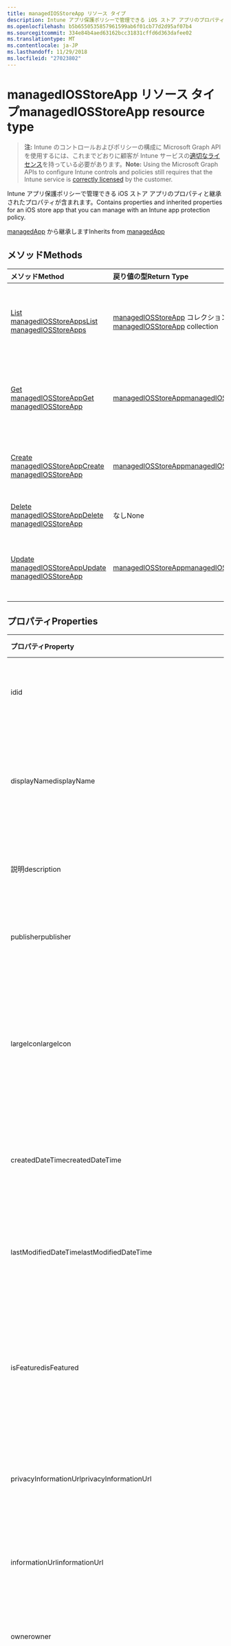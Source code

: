 ```yaml
---
title: managedIOSStoreApp リソース タイプ
description: Intune アプリ保護ポリシーで管理できる iOS ストア アプリのプロパティと継承されたプロパティが含まれます。
ms.openlocfilehash: b5b6550535857961599ab6f01cb77d2d95af07b4
ms.sourcegitcommit: 334e84b4aed63162bcc31831cffd6d363dafee02
ms.translationtype: MT
ms.contentlocale: ja-JP
ms.lasthandoff: 11/29/2018
ms.locfileid: "27023802"
---
```

# <a name="managediosstoreapp-resource-type"></a><span data-ttu-id="b3ab1-103">managedIOSStoreApp リソース タイプ</span><span class="sxs-lookup"><span data-stu-id="b3ab1-103">managedIOSStoreApp resource type</span></span>

> <span data-ttu-id="b3ab1-104">**注:** Intune のコントロールおよびポリシーの構成に Microsoft Graph API を使用するには、これまでどおりに顧客が Intune サービスの[適切なライセンス](https://go.microsoft.com/fwlink/?linkid=839381)を持っている必要があります。</span><span class="sxs-lookup"><span data-stu-id="b3ab1-104">**Note:** Using the Microsoft Graph APIs to configure Intune controls and policies still requires that the Intune service is [correctly licensed](https://go.microsoft.com/fwlink/?linkid=839381) by the customer.</span></span>

<span data-ttu-id="b3ab1-105">Intune アプリ保護ポリシーで管理できる iOS ストア アプリのプロパティと継承されたプロパティが含まれます。</span><span class="sxs-lookup"><span data-stu-id="b3ab1-105">Contains properties and inherited properties for an iOS store app that you can manage with an Intune app protection policy.</span></span>

<span data-ttu-id="b3ab1-106">[managedApp](../resources/intune-apps-managedapp.md) から継承します</span><span class="sxs-lookup"><span data-stu-id="b3ab1-106">Inherits from [managedApp](../resources/intune-apps-managedapp.md)</span></span>

## <a name="methods"></a><span data-ttu-id="b3ab1-107">メソッド</span><span class="sxs-lookup"><span data-stu-id="b3ab1-107">Methods</span></span>
|<span data-ttu-id="b3ab1-108">メソッド</span><span class="sxs-lookup"><span data-stu-id="b3ab1-108">Method</span></span>|<span data-ttu-id="b3ab1-109">戻り値の型</span><span class="sxs-lookup"><span data-stu-id="b3ab1-109">Return Type</span></span>|<span data-ttu-id="b3ab1-110">説明</span><span class="sxs-lookup"><span data-stu-id="b3ab1-110">Description</span></span>|
|:---|:---|:---|
|[<span data-ttu-id="b3ab1-111">List managedIOSStoreApps</span><span class="sxs-lookup"><span data-stu-id="b3ab1-111">List managedIOSStoreApps</span></span>](../api/intune-apps-managediosstoreapp-list.md)|<span data-ttu-id="b3ab1-112">[managedIOSStoreApp](../resources/intune-apps-managediosstoreapp.md) コレクション</span><span class="sxs-lookup"><span data-stu-id="b3ab1-112">[managedIOSStoreApp](../resources/intune-apps-managediosstoreapp.md) collection</span></span>|<span data-ttu-id="b3ab1-113">[managedIOSStoreApp](../resources/intune-apps-managediosstoreapp.md) オブジェクトのプロパティとリレーションシップをリストします。</span><span class="sxs-lookup"><span data-stu-id="b3ab1-113">List properties and relationships of the [managedIOSStoreApp](../resources/intune-apps-managediosstoreapp.md) objects.</span></span>|
|[<span data-ttu-id="b3ab1-114">Get managedIOSStoreApp</span><span class="sxs-lookup"><span data-stu-id="b3ab1-114">Get managedIOSStoreApp</span></span>](../api/intune-apps-managediosstoreapp-get.md)|[<span data-ttu-id="b3ab1-115">managedIOSStoreApp</span><span class="sxs-lookup"><span data-stu-id="b3ab1-115">managedIOSStoreApp</span></span>](../resources/intune-apps-managediosstoreapp.md)|<span data-ttu-id="b3ab1-116">[managedIOSStoreApp](../resources/intune-apps-managediosstoreapp.md) オブジェクトのプロパティとリレーションシップを読み取ります。</span><span class="sxs-lookup"><span data-stu-id="b3ab1-116">Read properties and relationships of the [managedIOSStoreApp](../resources/intune-apps-managediosstoreapp.md) object.</span></span>|
|[<span data-ttu-id="b3ab1-117">Create managedIOSStoreApp</span><span class="sxs-lookup"><span data-stu-id="b3ab1-117">Create managedIOSStoreApp</span></span>](../api/intune-apps-managediosstoreapp-create.md)|[<span data-ttu-id="b3ab1-118">managedIOSStoreApp</span><span class="sxs-lookup"><span data-stu-id="b3ab1-118">managedIOSStoreApp</span></span>](../resources/intune-apps-managediosstoreapp.md)|<span data-ttu-id="b3ab1-119">新しい [managedIOSStoreApp](../resources/intune-apps-managediosstoreapp.md) オブジェクトを作成します。</span><span class="sxs-lookup"><span data-stu-id="b3ab1-119">Create a new [managedIOSStoreApp](../resources/intune-apps-managediosstoreapp.md) object.</span></span>|
|[<span data-ttu-id="b3ab1-120">Delete managedIOSStoreApp</span><span class="sxs-lookup"><span data-stu-id="b3ab1-120">Delete managedIOSStoreApp</span></span>](../api/intune-apps-managediosstoreapp-delete.md)|<span data-ttu-id="b3ab1-121">なし</span><span class="sxs-lookup"><span data-stu-id="b3ab1-121">None</span></span>|<span data-ttu-id="b3ab1-122">[managedIOSStoreApp](../resources/intune-apps-managediosstoreapp.md) を削除します。</span><span class="sxs-lookup"><span data-stu-id="b3ab1-122">Deletes a [managedIOSStoreApp](../resources/intune-apps-managediosstoreapp.md).</span></span>|
|[<span data-ttu-id="b3ab1-123">Update managedIOSStoreApp</span><span class="sxs-lookup"><span data-stu-id="b3ab1-123">Update managedIOSStoreApp</span></span>](../api/intune-apps-managediosstoreapp-update.md)|[<span data-ttu-id="b3ab1-124">managedIOSStoreApp</span><span class="sxs-lookup"><span data-stu-id="b3ab1-124">managedIOSStoreApp</span></span>](../resources/intune-apps-managediosstoreapp.md)|<span data-ttu-id="b3ab1-125">[managedIOSStoreApp](../resources/intune-apps-managediosstoreapp.md) オブジェクトのプロパティを更新します。</span><span class="sxs-lookup"><span data-stu-id="b3ab1-125">Update the properties of a [managedIOSStoreApp](../resources/intune-apps-managediosstoreapp.md) object.</span></span>|

## <a name="properties"></a><span data-ttu-id="b3ab1-126">プロパティ</span><span class="sxs-lookup"><span data-stu-id="b3ab1-126">Properties</span></span>
|<span data-ttu-id="b3ab1-127">プロパティ</span><span class="sxs-lookup"><span data-stu-id="b3ab1-127">Property</span></span>|<span data-ttu-id="b3ab1-128">型</span><span class="sxs-lookup"><span data-stu-id="b3ab1-128">Type</span></span>|<span data-ttu-id="b3ab1-129">説明</span><span class="sxs-lookup"><span data-stu-id="b3ab1-129">Description</span></span>|
|:---|:---|:---|
|<span data-ttu-id="b3ab1-130">id</span><span class="sxs-lookup"><span data-stu-id="b3ab1-130">id</span></span>|<span data-ttu-id="b3ab1-131">String</span><span class="sxs-lookup"><span data-stu-id="b3ab1-131">String</span></span>|<span data-ttu-id="b3ab1-132">エンティティのキー。</span><span class="sxs-lookup"><span data-stu-id="b3ab1-132">Key of the entity.</span></span> <span data-ttu-id="b3ab1-133">[mobileApp](../resources/intune-apps-mobileapp.md) から継承します</span><span class="sxs-lookup"><span data-stu-id="b3ab1-133">Inherited from [mobileApp](../resources/intune-apps-mobileapp.md)</span></span>|
|<span data-ttu-id="b3ab1-134">displayName</span><span class="sxs-lookup"><span data-stu-id="b3ab1-134">displayName</span></span>|<span data-ttu-id="b3ab1-135">String</span><span class="sxs-lookup"><span data-stu-id="b3ab1-135">String</span></span>|<span data-ttu-id="b3ab1-136">管理者が提供またはインポートしたアプリのタイトル。</span><span class="sxs-lookup"><span data-stu-id="b3ab1-136">The admin provided or imported title of the app.</span></span> <span data-ttu-id="b3ab1-137">[mobileApp](../resources/intune-apps-mobileapp.md) から継承します</span><span class="sxs-lookup"><span data-stu-id="b3ab1-137">Inherited from [mobileApp](../resources/intune-apps-mobileapp.md)</span></span>|
|<span data-ttu-id="b3ab1-138">説明</span><span class="sxs-lookup"><span data-stu-id="b3ab1-138">description</span></span>|<span data-ttu-id="b3ab1-139">String</span><span class="sxs-lookup"><span data-stu-id="b3ab1-139">String</span></span>|<span data-ttu-id="b3ab1-140">アプリの説明。</span><span class="sxs-lookup"><span data-stu-id="b3ab1-140">The description of the app.</span></span> <span data-ttu-id="b3ab1-141">[mobileApp](../resources/intune-apps-mobileapp.md) から継承します</span><span class="sxs-lookup"><span data-stu-id="b3ab1-141">Inherited from [mobileApp](../resources/intune-apps-mobileapp.md)</span></span>|
|<span data-ttu-id="b3ab1-142">publisher</span><span class="sxs-lookup"><span data-stu-id="b3ab1-142">publisher</span></span>|<span data-ttu-id="b3ab1-143">String</span><span class="sxs-lookup"><span data-stu-id="b3ab1-143">String</span></span>|<span data-ttu-id="b3ab1-144">アプリの発行元。</span><span class="sxs-lookup"><span data-stu-id="b3ab1-144">The publisher of the app.</span></span> <span data-ttu-id="b3ab1-145">[mobileApp](../resources/intune-apps-mobileapp.md) から継承します</span><span class="sxs-lookup"><span data-stu-id="b3ab1-145">Inherited from [mobileApp](../resources/intune-apps-mobileapp.md)</span></span>|
|<span data-ttu-id="b3ab1-146">largeIcon</span><span class="sxs-lookup"><span data-stu-id="b3ab1-146">largeIcon</span></span>|[<span data-ttu-id="b3ab1-147">mimeContent</span><span class="sxs-lookup"><span data-stu-id="b3ab1-147">mimeContent</span></span>](../resources/intune-shared-mimecontent.md)|<span data-ttu-id="b3ab1-148">アプリの詳細に表示され、アイコンのアップロードに使用される大きなアイコン。</span><span class="sxs-lookup"><span data-stu-id="b3ab1-148">The large icon, to be displayed in the app details and used for upload of the icon.</span></span> <span data-ttu-id="b3ab1-149">[mobileApp](../resources/intune-apps-mobileapp.md) から継承します</span><span class="sxs-lookup"><span data-stu-id="b3ab1-149">Inherited from [mobileApp](../resources/intune-apps-mobileapp.md)</span></span>|
|<span data-ttu-id="b3ab1-150">createdDateTime</span><span class="sxs-lookup"><span data-stu-id="b3ab1-150">createdDateTime</span></span>|<span data-ttu-id="b3ab1-151">DateTimeOffset</span><span class="sxs-lookup"><span data-stu-id="b3ab1-151">DateTimeOffset</span></span>|<span data-ttu-id="b3ab1-152">アプリが作成された日時。</span><span class="sxs-lookup"><span data-stu-id="b3ab1-152">The date and time the app was created.</span></span> <span data-ttu-id="b3ab1-153">[mobileApp](../resources/intune-apps-mobileapp.md) から継承します</span><span class="sxs-lookup"><span data-stu-id="b3ab1-153">Inherited from [mobileApp](../resources/intune-apps-mobileapp.md)</span></span>|
|<span data-ttu-id="b3ab1-154">lastModifiedDateTime</span><span class="sxs-lookup"><span data-stu-id="b3ab1-154">lastModifiedDateTime</span></span>|<span data-ttu-id="b3ab1-155">DateTimeOffset</span><span class="sxs-lookup"><span data-stu-id="b3ab1-155">DateTimeOffset</span></span>|<span data-ttu-id="b3ab1-156">アプリが最後に変更された日時。</span><span class="sxs-lookup"><span data-stu-id="b3ab1-156">The date and time the app was last modified.</span></span> <span data-ttu-id="b3ab1-157">[mobileApp](../resources/intune-apps-mobileapp.md) から継承します</span><span class="sxs-lookup"><span data-stu-id="b3ab1-157">Inherited from [mobileApp](../resources/intune-apps-mobileapp.md)</span></span>|
|<span data-ttu-id="b3ab1-158">isFeatured</span><span class="sxs-lookup"><span data-stu-id="b3ab1-158">isFeatured</span></span>|<span data-ttu-id="b3ab1-159">Boolean</span><span class="sxs-lookup"><span data-stu-id="b3ab1-159">Boolean</span></span>|<span data-ttu-id="b3ab1-160">アプリが管理者のおすすめとしてマークされたかどうかを示す値。[mobileApp](../resources/intune-apps-mobileapp.md) から継承します</span><span class="sxs-lookup"><span data-stu-id="b3ab1-160">The value indicating whether the app is marked as featured by the admin. Inherited from [mobileApp](../resources/intune-apps-mobileapp.md)</span></span>|
|<span data-ttu-id="b3ab1-161">privacyInformationUrl</span><span class="sxs-lookup"><span data-stu-id="b3ab1-161">privacyInformationUrl</span></span>|<span data-ttu-id="b3ab1-162">String</span><span class="sxs-lookup"><span data-stu-id="b3ab1-162">String</span></span>|<span data-ttu-id="b3ab1-163">プライバシーに関する声明の URL。</span><span class="sxs-lookup"><span data-stu-id="b3ab1-163">The privacy statement Url.</span></span> <span data-ttu-id="b3ab1-164">[mobileApp](../resources/intune-apps-mobileapp.md) から継承します</span><span class="sxs-lookup"><span data-stu-id="b3ab1-164">Inherited from [mobileApp](../resources/intune-apps-mobileapp.md)</span></span>|
|<span data-ttu-id="b3ab1-165">informationUrl</span><span class="sxs-lookup"><span data-stu-id="b3ab1-165">informationUrl</span></span>|<span data-ttu-id="b3ab1-166">String</span><span class="sxs-lookup"><span data-stu-id="b3ab1-166">String</span></span>|<span data-ttu-id="b3ab1-167">詳細情報の URL。</span><span class="sxs-lookup"><span data-stu-id="b3ab1-167">The more information Url.</span></span> <span data-ttu-id="b3ab1-168">[mobileApp](../resources/intune-apps-mobileapp.md) から継承します</span><span class="sxs-lookup"><span data-stu-id="b3ab1-168">Inherited from [mobileApp](../resources/intune-apps-mobileapp.md)</span></span>|
|<span data-ttu-id="b3ab1-169">owner</span><span class="sxs-lookup"><span data-stu-id="b3ab1-169">owner</span></span>|<span data-ttu-id="b3ab1-170">String</span><span class="sxs-lookup"><span data-stu-id="b3ab1-170">String</span></span>|<span data-ttu-id="b3ab1-171">アプリの所有者。</span><span class="sxs-lookup"><span data-stu-id="b3ab1-171">The owner of the app.</span></span> <span data-ttu-id="b3ab1-172">[mobileApp](../resources/intune-apps-mobileapp.md) から継承します</span><span class="sxs-lookup"><span data-stu-id="b3ab1-172">Inherited from [mobileApp](../resources/intune-apps-mobileapp.md)</span></span>|
|<span data-ttu-id="b3ab1-173">developer</span><span class="sxs-lookup"><span data-stu-id="b3ab1-173">developer</span></span>|<span data-ttu-id="b3ab1-174">String</span><span class="sxs-lookup"><span data-stu-id="b3ab1-174">String</span></span>|<span data-ttu-id="b3ab1-175">アプリの開発者。</span><span class="sxs-lookup"><span data-stu-id="b3ab1-175">The developer of the app.</span></span> <span data-ttu-id="b3ab1-176">[mobileApp](../resources/intune-apps-mobileapp.md) から継承します</span><span class="sxs-lookup"><span data-stu-id="b3ab1-176">Inherited from [mobileApp](../resources/intune-apps-mobileapp.md)</span></span>|
|<span data-ttu-id="b3ab1-177">notes</span><span class="sxs-lookup"><span data-stu-id="b3ab1-177">notes</span></span>|<span data-ttu-id="b3ab1-178">String</span><span class="sxs-lookup"><span data-stu-id="b3ab1-178">String</span></span>|<span data-ttu-id="b3ab1-179">アプリ用のメモ。</span><span class="sxs-lookup"><span data-stu-id="b3ab1-179">Notes for the app.</span></span> <span data-ttu-id="b3ab1-180">[mobileApp](../resources/intune-apps-mobileapp.md) から継承します</span><span class="sxs-lookup"><span data-stu-id="b3ab1-180">Inherited from [mobileApp](../resources/intune-apps-mobileapp.md)</span></span>|
|<span data-ttu-id="b3ab1-181">publishingState</span><span class="sxs-lookup"><span data-stu-id="b3ab1-181">publishingState</span></span>|[<span data-ttu-id="b3ab1-182">mobileAppPublishingState</span><span class="sxs-lookup"><span data-stu-id="b3ab1-182">mobileAppPublishingState</span></span>](../resources/intune-apps-mobileapppublishingstate.md)|<span data-ttu-id="b3ab1-183">アプリの発行の状態。</span><span class="sxs-lookup"><span data-stu-id="b3ab1-183">The publishing state for the app.</span></span> <span data-ttu-id="b3ab1-184">アプリが発行されていない限り、アプリを割り当てることができません。</span><span class="sxs-lookup"><span data-stu-id="b3ab1-184">The app cannot be assigned unless the app is published.</span></span> <span data-ttu-id="b3ab1-185">[MobileApp](../resources/intune-apps-mobileapp.md)から継承されます。</span><span class="sxs-lookup"><span data-stu-id="b3ab1-185">Inherited from [mobileApp](../resources/intune-apps-mobileapp.md).</span></span> <span data-ttu-id="b3ab1-186">可能な値は、`notPublished`、`processing`、`published` です。</span><span class="sxs-lookup"><span data-stu-id="b3ab1-186">Possible values are: `notPublished`, `processing`, `published`.</span></span>|
|<span data-ttu-id="b3ab1-187">appAvailability</span><span class="sxs-lookup"><span data-stu-id="b3ab1-187">appAvailability</span></span>|[<span data-ttu-id="b3ab1-188">managedAppAvailability</span><span class="sxs-lookup"><span data-stu-id="b3ab1-188">managedAppAvailability</span></span>](../resources/intune-apps-managedappavailability.md)|<span data-ttu-id="b3ab1-189">アプリケーションの可用性。</span><span class="sxs-lookup"><span data-stu-id="b3ab1-189">The Application's availability.</span></span> <span data-ttu-id="b3ab1-190">[ManagedApp](../resources/intune-apps-managedapp.md)から継承されます。</span><span class="sxs-lookup"><span data-stu-id="b3ab1-190">Inherited from [managedApp](../resources/intune-apps-managedapp.md).</span></span> <span data-ttu-id="b3ab1-191">可能な値は、`global`、`lineOfBusiness` です。</span><span class="sxs-lookup"><span data-stu-id="b3ab1-191">Possible values are: `global`, `lineOfBusiness`.</span></span>|
|<span data-ttu-id="b3ab1-192">version</span><span class="sxs-lookup"><span data-stu-id="b3ab1-192">version</span></span>|<span data-ttu-id="b3ab1-193">String</span><span class="sxs-lookup"><span data-stu-id="b3ab1-193">String</span></span>|<span data-ttu-id="b3ab1-194">アプリケーションのバージョン。</span><span class="sxs-lookup"><span data-stu-id="b3ab1-194">The Application's version.</span></span> <span data-ttu-id="b3ab1-195">[managedApp](../resources/intune-apps-managedapp.md) から継承します</span><span class="sxs-lookup"><span data-stu-id="b3ab1-195">Inherited from [managedApp](../resources/intune-apps-managedapp.md)</span></span>|
|<span data-ttu-id="b3ab1-196">bundleId</span><span class="sxs-lookup"><span data-stu-id="b3ab1-196">bundleId</span></span>|<span data-ttu-id="b3ab1-197">String</span><span class="sxs-lookup"><span data-stu-id="b3ab1-197">String</span></span>|<span data-ttu-id="b3ab1-198">アプリのバンドル ID。</span><span class="sxs-lookup"><span data-stu-id="b3ab1-198">The app's Bundle ID.</span></span>|
|<span data-ttu-id="b3ab1-199">appStoreUrl</span><span class="sxs-lookup"><span data-stu-id="b3ab1-199">appStoreUrl</span></span>|<span data-ttu-id="b3ab1-200">String</span><span class="sxs-lookup"><span data-stu-id="b3ab1-200">String</span></span>|<span data-ttu-id="b3ab1-201">Apple の AppStoreUrl。</span><span class="sxs-lookup"><span data-stu-id="b3ab1-201">The Apple AppStoreUrl.</span></span>|
|<span data-ttu-id="b3ab1-202">applicableDeviceType</span><span class="sxs-lookup"><span data-stu-id="b3ab1-202">applicableDeviceType</span></span>|[<span data-ttu-id="b3ab1-203">iosDeviceType</span><span class="sxs-lookup"><span data-stu-id="b3ab1-203">iosDeviceType</span></span>](../resources/intune-apps-iosdevicetype.md)|<span data-ttu-id="b3ab1-204">このアプリを実行できる iOS アーキテクチャ。</span><span class="sxs-lookup"><span data-stu-id="b3ab1-204">The iOS architecture for which this app can run on.</span></span>|
|<span data-ttu-id="b3ab1-205">minimumSupportedOperatingSystem</span><span class="sxs-lookup"><span data-stu-id="b3ab1-205">minimumSupportedOperatingSystem</span></span>|[<span data-ttu-id="b3ab1-206">iosMinimumOperatingSystem</span><span class="sxs-lookup"><span data-stu-id="b3ab1-206">iosMinimumOperatingSystem</span></span>](../resources/intune-apps-iosminimumoperatingsystem.md)|<span data-ttu-id="b3ab1-207">サポートされているオペレーティング システムの最小の値です。</span><span class="sxs-lookup"><span data-stu-id="b3ab1-207">The value for the minimum supported operating system.</span></span>|

## <a name="relationships"></a><span data-ttu-id="b3ab1-208">リレーションシップ</span><span class="sxs-lookup"><span data-stu-id="b3ab1-208">Relationships</span></span>
|<span data-ttu-id="b3ab1-209">リレーションシップ</span><span class="sxs-lookup"><span data-stu-id="b3ab1-209">Relationship</span></span>|<span data-ttu-id="b3ab1-210">型</span><span class="sxs-lookup"><span data-stu-id="b3ab1-210">Type</span></span>|<span data-ttu-id="b3ab1-211">説明</span><span class="sxs-lookup"><span data-stu-id="b3ab1-211">Description</span></span>|
|:---|:---|:---|
|<span data-ttu-id="b3ab1-212">categories</span><span class="sxs-lookup"><span data-stu-id="b3ab1-212">categories</span></span>|<span data-ttu-id="b3ab1-213">[mobileAppCategory](../resources/intune-apps-mobileappcategory.md) コレクション</span><span class="sxs-lookup"><span data-stu-id="b3ab1-213">[mobileAppCategory](../resources/intune-apps-mobileappcategory.md) collection</span></span>|<span data-ttu-id="b3ab1-214">このアプリのカテゴリのリスト。</span><span class="sxs-lookup"><span data-stu-id="b3ab1-214">The list of categories for this app.</span></span> <span data-ttu-id="b3ab1-215">[mobileApp](../resources/intune-apps-mobileapp.md) から継承します</span><span class="sxs-lookup"><span data-stu-id="b3ab1-215">Inherited from [mobileApp](../resources/intune-apps-mobileapp.md)</span></span>|
|<span data-ttu-id="b3ab1-216">assignments</span><span class="sxs-lookup"><span data-stu-id="b3ab1-216">assignments</span></span>|<span data-ttu-id="b3ab1-217">[mobileAppAssignment](../resources/intune-apps-mobileappassignment.md) コレクション</span><span class="sxs-lookup"><span data-stu-id="b3ab1-217">[mobileAppAssignment](../resources/intune-apps-mobileappassignment.md) collection</span></span>|<span data-ttu-id="b3ab1-218">このモバイル アプリのグループ割り当てのリスト。</span><span class="sxs-lookup"><span data-stu-id="b3ab1-218">The list of group assignments for this mobile app.</span></span> <span data-ttu-id="b3ab1-219">[mobileApp](../resources/intune-apps-mobileapp.md) から継承します</span><span class="sxs-lookup"><span data-stu-id="b3ab1-219">Inherited from [mobileApp](../resources/intune-apps-mobileapp.md)</span></span>|

## <a name="json-representation"></a><span data-ttu-id="b3ab1-220">JSON 表記</span><span class="sxs-lookup"><span data-stu-id="b3ab1-220">JSON Representation</span></span>
<span data-ttu-id="b3ab1-221">以下は、リソースの JSON 表記です。</span><span class="sxs-lookup"><span data-stu-id="b3ab1-221">Here is a JSON representation of the resource.</span></span>
<!-- {
  "blockType": "resource",
  "keyProperty": "id",
  "@odata.type": "microsoft.graph.managedIOSStoreApp"
}
-->
``` json
{
  "@odata.type": "#microsoft.graph.managedIOSStoreApp",
  "id": "String (identifier)",
  "displayName": "String",
  "description": "String",
  "publisher": "String",
  "largeIcon": {
    "@odata.type": "microsoft.graph.mimeContent",
    "type": "String",
    "value": "binary"
  },
  "createdDateTime": "String (timestamp)",
  "lastModifiedDateTime": "String (timestamp)",
  "isFeatured": true,
  "privacyInformationUrl": "String",
  "informationUrl": "String",
  "owner": "String",
  "developer": "String",
  "notes": "String",
  "publishingState": "String",
  "appAvailability": "String",
  "version": "String",
  "bundleId": "String",
  "appStoreUrl": "String",
  "applicableDeviceType": {
    "@odata.type": "microsoft.graph.iosDeviceType",
    "iPad": true,
    "iPhoneAndIPod": true
  },
  "minimumSupportedOperatingSystem": {
    "@odata.type": "microsoft.graph.iosMinimumOperatingSystem",
    "v8_0": true,
    "v9_0": true,
    "v10_0": true,
    "v11_0": true,
    "v12_0": true
  }
}
```




